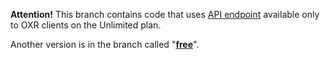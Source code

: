 **Attention!** This branch contains code that uses <a href="https://docs.openexchangerates.org/docs/convert">API endpoint</a> available only to OXR clients on the Unlimited plan.

Another version is in the branch called "<a href="https://github.com/alexmustdie/FinvinciCurrencyConverter/tree/free">**free**</a>".